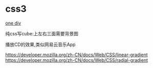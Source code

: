 # css3

[one div](http://one-div.com/)

纯css写cube:上左右三面需要背景图

播放CD的效果,类似网易云音乐App


<https://developer.mozilla.org/zh-CN/docs/Web/CSS/linear-gradient>
<https://developer.mozilla.org/zh-CN/docs/Web/CSS/radial-gradient>